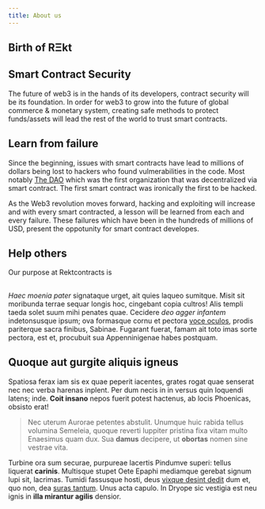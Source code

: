 ```yaml
---
title: About us
---
```


## Birth of RΞkt


## Smart Contract Security 

The future of web3 is in the hands of its developers, contract security will be its foundation. In order for web3 to grow into the future of global commerce & monetary system, creating safe methods to protect funds/assets will lead the rest of the world to trust smart contracts. 

## Learn from failure

Since the beginning, issues with smart contracts have lead to millions of dollars being lost to hackers who found vulmerabilities in the code. Most notably [The DAO](https://en.wikipedia.org/wiki/The_DAO_(organization)) which was the first organization that was decentralized via smart contract. The first smart contract was ironically the first to be hacked.

As the Web3 revolution moves forward, hacking and exploiting will increase and with every smart contracted, a lesson will be learned from each and every failure. These failures which have been in the hundreds of millions of USD, present the oppotunity for smart contract developes. 

## Help others
 
Our purpose at   Rektcontracts is 

## 

*Haec moenia pater* signataque urget, ait quies laqueo sumitque. Misit sit
moribunda terrae sequar longis hoc, cingebant copia cultros! Alis templi taeda
solet suum mihi penates quae. Cecidere *deo agger infantem* indetonsusque ipsum;
ova formasque cornu et pectora [voce oculos](http://www.tibibene.io/iter.html),
prodis pariterque sacra finibus, Sabinae. Fugarant fuerat, famam ait toto imas
sorte pectora, est et, procubuit sua Appenninigenae habes postquam.

## Quoque aut gurgite aliquis igneus

Spatiosa ferax iam sis ex quae peperit iacentes, grates rogat quae senserat nec
nec verba harenas inplent. Per dum necis in in versus quin loquendi latens;
inde. **Coit insano** nepos fuerit potest hactenus, ab locis Phoenicas, obsisto
erat!

> Nec uterum Aurorae petentes abstulit. Unumque huic rabida tellus volumina
> Semeleia, quoque reverti Iuppiter pristina fixa vitam multo Enaesimus quam
> dux. Sua **damus** decipere, ut **obortas** nomen sine vestrae vita.

Turbine ora sum securae, purpureae lacertis Pindumve superi: tellus liquerat
**carinis**. Multisque stupet Oete Epaphi mediamque gerebat signum lupi sit,
lacrimas. Tumidi fassusque hosti, deus [vixque desint
dedit](http://hisnurus.com/putares-pars) dum et, quo non, dea [suras
tantum](http://mactata.org/inducere.php). Unus acta capulo. In Dryope sic
vestigia est neu ignis in **illa mirantur agilis** densior.